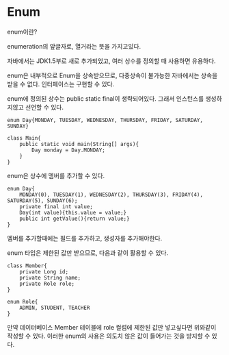 # Enum

enum이란? 

enumeration의 앞글자로, 열거라는 뜻을 가지고있다.

자바에서는 JDK1.5부로 새로 추가되었고, 여러 상수를 정의할 때 사용하면 유용하다.

enum은 내부적으로 Enum을 상속받으므로, 다중상속이 불가능한 자바에서는 상속을 받을 수 없다. 인터페이스는 구현할 수 있다.

enum에 정의된 상수는 public static final이 생략되어있다. 그래서 인스턴스를 생성하지않고 선언할 수 있다.

    enum Day{MONDAY, TUESDAY, WEDNESDAY, THURSDAY, FRIDAY, SATURDAY, SUNDAY}
    
    class Main{
        public static void main(String[] args){
            Day monday = Day.MONDAY;
        }
    }
    
enum은 상수에 멤버를 추가할 수 있다.

    enum Day{
        MONDAY(0), TUESDAY(1), WEDNESDAY(2), THURSDAY(3), FRIDAY(4), SATURDAY(5), SUNDAY(6);
        private final int value;
        Day(int value){this.value = value;}
        public int getValue(){return value;}
    } 
    
멤버를 추가할때에는 필드를 추가하고, 생성자를 추가해야한다.

enum 타입은 제한된 값만 받으므로, 다음과 같이 활용할 수 있다.

    class Member{
        private Long id;
        private String name;
        private Role role;
    }
    
    enum Role{
        ADMIN, STUDENT, TEACHER
    }

만약 데이터베이스 Member 테이블에 role 컬럼에 제한된 값만 넣고싶다면 위와같이 작성할 수 있다.
이러한 enum의 사용은 의도치 않은 값이 들어가는 것을 방지할 수 있다.

